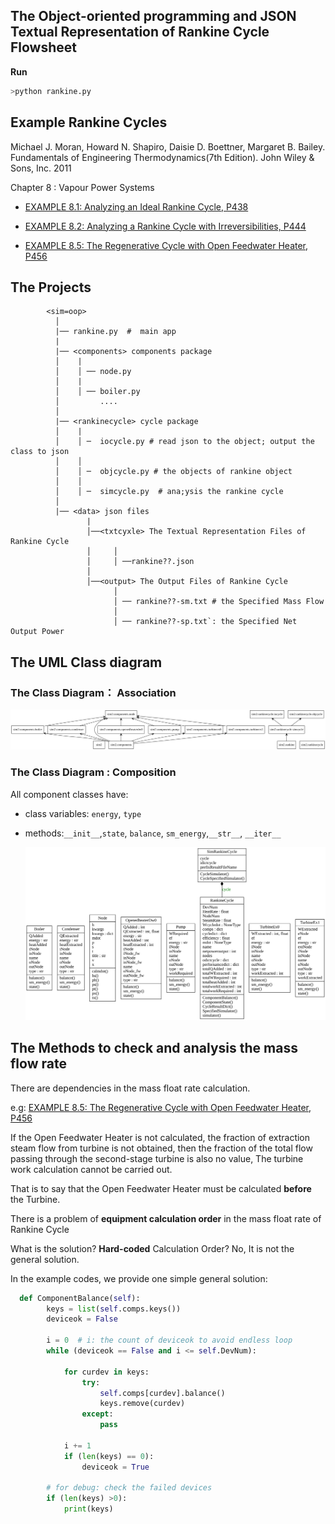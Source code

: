 ## The Object-oriented programming and JSON Textual Representation of Rankine Cycle Flowsheet

**Run**

```bash
>python rankine.py
```

## Example Rankine Cycles

Michael J. Moran, Howard N. Shapiro, Daisie D. Boettner, Margaret B. Bailey. Fundamentals of Engineering Thermodynamics(7th Edition). John Wiley & Sons, Inc. 2011

Chapter 8 : Vapour Power Systems 

* [EXAMPLE 8.1: Analyzing an Ideal Rankine Cycle, P438](http://nbviewer.jupyter.org/github/PySEE/PyRankine/blob/master/notebook/RankineCycle81-82.ipynb)

* [EXAMPLE 8.2: Analyzing a Rankine Cycle with Irreversibilities, P444](http://nbviewer.jupyter.org/github/PySEE/PyRankine/blob/master/notebook/RankineCycle81-82.ipynb)    
* [EXAMPLE 8.5: The Regenerative Cycle with Open Feedwater Heater, P456](http://nbviewer.jupyter.org/github/PySEE/PyRankine/blob/master/notebook/RankineCycle85.ipynb)

## The Projects 

```
        <sim=oop>
          │ 
          |── rankine.py  #  main app
          |
          |── <components> components package
          │    |
          │    │ ── node.py
          │    |
          │    │ ── boiler.py
          │         .... 
          │
          |── <rankinecycle> cycle package
          │    |
          │    │ ─  iocycle.py # read json to the object; output the class to json  
          │    │     
          │    │ ─  objcycle.py # the objects of rankine object
          │    │
          │    │ ─  simcycle.py  # ana;ysis the rankine cycle
          │
          |── <data> json files
                 |
                 │──<txtcyxle> The Textual Representation Files of Rankine Cycle
                 │     │
                 │     │ ──rankine??.json 
                 │  
                 │──<output> The Output Files of Rankine Cycle
                       │
                       │ ── rankine??-sm.txt # the Specified Mass Flow
                       │
                       │ ── rankine??-sp.txt`: the Specified Net Output Power
```

## The UML Class diagram 

### The Class Diagram： Association

![Package UML](./uml/packages.svg)

### The Class Diagram : Composition

All component classes have: 
* class variables:  `energy`, `type`
* methods:`__init__`,`state`, `balance`, `sm_energy`,`__str__`, `__iter__`

  ![Class UML](./uml/classes.svg)

## The Methods to check and analysis the mass flow rate

There are dependencies in the mass float rate calculation.

e.g: [EXAMPLE 8.5: The Regenerative Cycle with Open Feedwater Heater, P456](http://nbviewer.jupyter.org/github/PySEE/PyRankine/blob/master/notebook/RankineCycle85.ipynb)

If the Open Feedwater Heater is not calculated, the fraction of extraction steam flow from turbine is not obtained, then the
fraction of the total flow passing through the second-stage turbine is also no value, The turbine work calculation cannot be carried out.

That is to say that the Open Feedwater Heater must be calculated **before** the Turbine.

There is a problem of **equipment calculation order** in the mass float rate of Rankine Cycle

What is the solution? **Hard-coded** Calculation Order? No, It is not the general solution.

In the example codes, we provide one simple general solution:

```python
  def ComponentBalance(self):
        keys = list(self.comps.keys())
        deviceok = False
        
        i = 0  # i: the count of deviceok to avoid endless loop
        while (deviceok == False and i <= self.DevNum):
            
            for curdev in keys:
                try:
                    self.comps[curdev].balance()
                    keys.remove(curdev)
                except:
                    pass
            
            i += 1
            if (len(keys) == 0):
                deviceok = True
        
        # for debug: check the failed devices
        if (len(keys) >0): 
            print(keys)  
```
